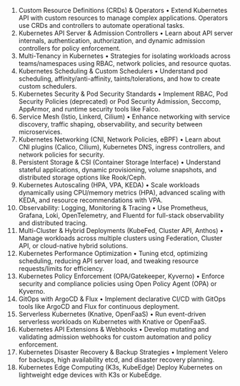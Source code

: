 1. Custom Resource Definitions (CRDs) & Operators
   • Extend Kubernetes API with custom resources to manage complex applications. Operators use CRDs and controllers to
   automate operational tasks.
2. Kubernetes API Server & Admission Controllers
   • Learn about API server internals, authentication, authorization, and dynamic admission controllers for policy
   enforcement.
3. Multi-Tenancy in Kubernetes
   • Strategies for isolating workloads across teams/namespaces using RBAC, network policies, and resource quotas.
4. Kubernetes Scheduling & Custom Schedulers
   • Understand pod scheduling, affinity/anti-affinity, taints/tolerations, and how to create custom schedulers.
5. Kubernetes Security & Pod Security Standards
   • Implement RBAC, Pod Security Policies (deprecated) or Pod Security Admission, Seccomp, AppArmor, and runtime
   security tools like Falco.
6. Service Mesh (Istio, Linkerd, Cilium)
   • Enhance networking with service discovery, traffic shaping, observability, and security between microservices.
7. Kubernetes Networking (CNI, Network Policies, eBPF)
   • Learn about CNI plugins (Calico, Cilium), Kubernetes DNS, ingress controllers, and network policies for security.
8. Persistent Storage & CSI (Container Storage Interface)
   • Understand stateful applications, dynamic provisioning, volume snapshots, and distributed storage options like
   Rook/Ceph.
9. Kubernetes Autoscaling (HPA, VPA, KEDA)
   • Scale workloads dynamically using CPU/memory metrics (HPA), advanced scaling with KEDA, and resource
   recommendations with VPA.
10. Observability: Logging, Monitoring & Tracing
    • Use Prometheus, Grafana, Loki, OpenTelemetry, and Fluentd for full-stack observability and distributed tracing.
11. Multi-Cluster & Hybrid Deployments (KubeFed, Cluster API, Anthos)
    • Manage workloads across multiple clusters using Federation, Cluster API, or cloud-native hybrid solutions.
12. Kubernetes Performance Optimization
    • Tuning etcd, optimizing scheduling, reducing API server load, and tweaking resource requests/limits for
    efficiency.
13. Kubernetes Policy Enforcement (OPA/Gatekeeper, Kyverno)
    • Enforce security and compliance policies using Open Policy Agent (OPA) or Kyverno.
14. GitOps with ArgoCD & Flux
    • Implement declarative CI/CD with GitOps tools like ArgoCD and Flux for continuous deployment.
15. Serverless Kubernetes (Knative, OpenFaaS)
    • Run event-driven serverless workloads on Kubernetes with Knative or OpenFaaS.
16. Kubernetes API Extensions & Webhooks
    • Develop mutating and validating admission webhooks for custom automation and policy enforcement.
17. Kubernetes Disaster Recovery & Backup Strategies
    • Implement Velero for backups, high availability etcd, and disaster recovery planning.
18. Kubernetes Edge Computing (K3s, KubeEdge)
    Deploy Kubernetes on lightweight edge devices with K3s or KubeEdge.